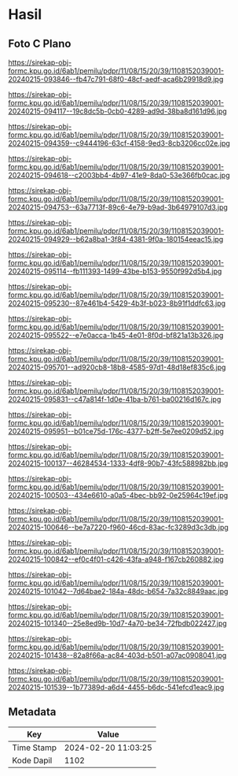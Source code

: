 # Hasil

## Foto C Plano

https://sirekap-obj-formc.kpu.go.id/6ab1/pemilu/pdpr/11/08/15/20/39/1108152039001-20240215-093846--fb47c791-68f0-48cf-aedf-aca6b29918d9.jpg

https://sirekap-obj-formc.kpu.go.id/6ab1/pemilu/pdpr/11/08/15/20/39/1108152039001-20240215-094117--19c8dc5b-0cb0-4289-ad9d-38ba8d161d96.jpg

https://sirekap-obj-formc.kpu.go.id/6ab1/pemilu/pdpr/11/08/15/20/39/1108152039001-20240215-094359--c9444196-63cf-4158-9ed3-8cb3206cc02e.jpg

https://sirekap-obj-formc.kpu.go.id/6ab1/pemilu/pdpr/11/08/15/20/39/1108152039001-20240215-094618--c2003bb4-4b97-41e9-8da0-53e366fb0cac.jpg

https://sirekap-obj-formc.kpu.go.id/6ab1/pemilu/pdpr/11/08/15/20/39/1108152039001-20240215-094753--63a7713f-89c6-4e79-b9ad-3b64979107d3.jpg

https://sirekap-obj-formc.kpu.go.id/6ab1/pemilu/pdpr/11/08/15/20/39/1108152039001-20240215-094929--b62a8ba1-3f84-4381-9f0a-180154eeac15.jpg

https://sirekap-obj-formc.kpu.go.id/6ab1/pemilu/pdpr/11/08/15/20/39/1108152039001-20240215-095114--fb111393-1499-43be-b153-9550f992d5b4.jpg

https://sirekap-obj-formc.kpu.go.id/6ab1/pemilu/pdpr/11/08/15/20/39/1108152039001-20240215-095230--87e461b4-5429-4b3f-b023-8b91f1ddfc63.jpg

https://sirekap-obj-formc.kpu.go.id/6ab1/pemilu/pdpr/11/08/15/20/39/1108152039001-20240215-095522--e7e0acca-1b45-4e01-8f0d-bf821a13b326.jpg

https://sirekap-obj-formc.kpu.go.id/6ab1/pemilu/pdpr/11/08/15/20/39/1108152039001-20240215-095701--ad920cb8-18b8-4585-97d1-48d18ef835c6.jpg

https://sirekap-obj-formc.kpu.go.id/6ab1/pemilu/pdpr/11/08/15/20/39/1108152039001-20240215-095831--c47a814f-1d0e-41ba-b761-ba00216d167c.jpg

https://sirekap-obj-formc.kpu.go.id/6ab1/pemilu/pdpr/11/08/15/20/39/1108152039001-20240215-095951--b01ce75d-176c-4377-b2ff-5e7ee0209d52.jpg

https://sirekap-obj-formc.kpu.go.id/6ab1/pemilu/pdpr/11/08/15/20/39/1108152039001-20240215-100137--46284534-1333-4df8-90b7-43fc588982bb.jpg

https://sirekap-obj-formc.kpu.go.id/6ab1/pemilu/pdpr/11/08/15/20/39/1108152039001-20240215-100503--434e6610-a0a5-4bec-bb92-0e25964c19ef.jpg

https://sirekap-obj-formc.kpu.go.id/6ab1/pemilu/pdpr/11/08/15/20/39/1108152039001-20240215-100646--be7a7220-f960-46cd-83ac-fc3289d3c3db.jpg

https://sirekap-obj-formc.kpu.go.id/6ab1/pemilu/pdpr/11/08/15/20/39/1108152039001-20240215-100842--ef0c4f01-c426-43fa-a948-f167cb260882.jpg

https://sirekap-obj-formc.kpu.go.id/6ab1/pemilu/pdpr/11/08/15/20/39/1108152039001-20240215-101042--7d64bae2-184a-48dc-b654-7a32c8849aac.jpg

https://sirekap-obj-formc.kpu.go.id/6ab1/pemilu/pdpr/11/08/15/20/39/1108152039001-20240215-101340--25e8ed9b-10d7-4a70-be34-72fbdb022427.jpg

https://sirekap-obj-formc.kpu.go.id/6ab1/pemilu/pdpr/11/08/15/20/39/1108152039001-20240215-101438--82a8f66a-ac84-403d-b501-a07ac0908041.jpg

https://sirekap-obj-formc.kpu.go.id/6ab1/pemilu/pdpr/11/08/15/20/39/1108152039001-20240215-101539--1b77389d-a6d4-4455-b6dc-541efcd1eac9.jpg


## Metadata

| Key        | Value               |
| ---------- | ------------------- |
| Time Stamp | 2024-02-20 11:03:25 |
| Kode Dapil | 1102                |



